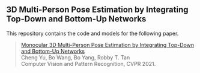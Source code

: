 ## 3D Multi-Person Pose Estimation by Integrating Top-Down and Bottom-Up Networks

This repository contains the code and models for the following paper. 

> [Monocular 3D Multi-Person Pose Estimation by Integrating Top-Down and Bottom-Up Networks](https://arxiv.org/pdf/2104.01797.pdf)  
> Cheng Yu, Bo Wang, Bo Yang, Robby T. Tan  
> Computer Vision and Pattern Recognition, CVPR 2021.

